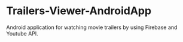 # Trailers-Viewer-AndroidApp
Android application for watching movie trailers by using Firebase and Youtube API.

